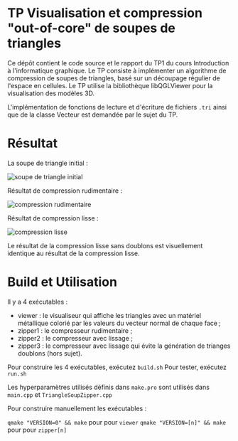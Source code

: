 # TP Visualisation et compression "out-of-core" de soupes de triangles

Ce dépôt contient le code source et le rapport du TP1 du cours Introduction à l'informatique graphique. Le TP consiste à implémenter un algorithme de compression de soupes de triangles, basé sur un découpage régulier de l'espace en cellules. Le TP utilise la bibliothèque libQGLViewer pour la visualisation des modèles 3D.

L'implémentation de fonctions de lecture et d'écriture de fichiers `.tri` ainsi que de la classe Vecteur est demandée par le sujet du TP.

# Résultat

La soupe de triangle initial :

![soupe de triangle initial](https://github.com/mySpecialUsername/triangle-soup/blob/main/images/initial.png)

Résultat de compression rudimentaire :

![compression rudimentaire](https://github.com/mySpecialUsername/triangle-soup/blob/main/images/zip_rough.png)

Résultat de compression lisse :

![compression lisse](https://github.com/mySpecialUsername/triangle-soup/blob/main/images/zip_smooth.png)

Le résultat de la compression lisse sans doublons est visuellement identique au résultat de la compression lisse.

# Build et Utilisation

Il y a 4 exécutables :

- viewer : le visualiseur qui affiche les triangles avec un matériel métallique colorié par les valeurs du vecteur normal de chaque face ;
- zipper1 : le compresseur rudimentaire ;
- zipper2 : le compresseur avec lissage ;
- zipper3 : le compresseur avec lissage qui évite la génération de trianges doublons (hors sujet).

Pour construire les 4 exécutables, exécutez `build.sh`
Pour tester, exécutez `run.sh`

Les hyperparamètres utilisés définis dans `make.pro` sont utilisés dans `main.cpp` et `TriangleSoupZipper.cpp`

Pour construire manuellement les exécutables :

`qmake "VERSION=0" && make` pour pour `viewer`
`qmake "VERSION=[n]" && make` pour pour `zipper[n]`
